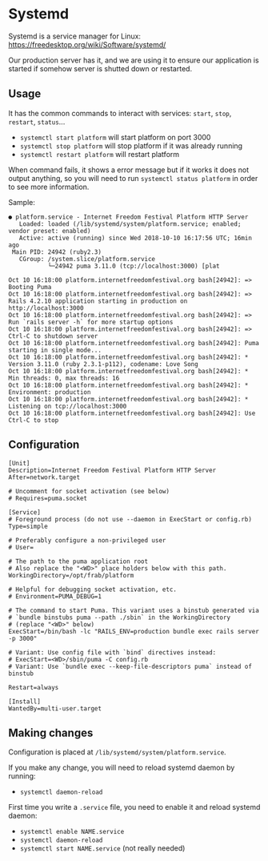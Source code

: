 # Systemd

Systemd is a service manager for Linux: https://freedesktop.org/wiki/Software/systemd/

Our production server has it, and we are using it to ensure our application is started if somehow server is shutted down or restarted.

## Usage

It has the common commands to interact with services: `start`, `stop`, `restart`, `status`...

- `systemctl start platform` will start platform on port 3000
- `systemctl stop platform` will stop platform if it was already running
- `systemctl restart platform` will restart platform

When command fails, it shows a error message but if it works it does not output anything, so you will need to run `systemctl status platform` in order to see more information.

Sample:

```
● platform.service - Internet Freedom Festival Platform HTTP Server
   Loaded: loaded (/lib/systemd/system/platform.service; enabled; vendor preset: enabled)
   Active: active (running) since Wed 2018-10-10 16:17:56 UTC; 16min ago
 Main PID: 24942 (ruby2.3)
   CGroup: /system.slice/platform.service
           └─24942 puma 3.11.0 (tcp://localhost:3000) [plat

Oct 10 16:18:00 platform.internetfreedomfestival.org bash[24942]: => Booting Puma
Oct 10 16:18:00 platform.internetfreedomfestival.org bash[24942]: => Rails 4.2.10 application starting in production on http://localhost:3000
Oct 10 16:18:00 platform.internetfreedomfestival.org bash[24942]: => Run `rails server -h` for more startup options
Oct 10 16:18:00 platform.internetfreedomfestival.org bash[24942]: => Ctrl-C to shutdown server
Oct 10 16:18:00 platform.internetfreedomfestival.org bash[24942]: Puma starting in single mode...
Oct 10 16:18:00 platform.internetfreedomfestival.org bash[24942]: * Version 3.11.0 (ruby 2.3.1-p112), codename: Love Song
Oct 10 16:18:00 platform.internetfreedomfestival.org bash[24942]: * Min threads: 0, max threads: 16
Oct 10 16:18:00 platform.internetfreedomfestival.org bash[24942]: * Environment: production
Oct 10 16:18:00 platform.internetfreedomfestival.org bash[24942]: * Listening on tcp://localhost:3000
Oct 10 16:18:00 platform.internetfreedomfestival.org bash[24942]: Use Ctrl-C to stop
```

## Configuration

```
[Unit]
Description=Internet Freedom Festival Platform HTTP Server
After=network.target

# Uncomment for socket activation (see below)
# Requires=puma.socket

[Service]
# Foreground process (do not use --daemon in ExecStart or config.rb)
Type=simple

# Preferably configure a non-privileged user
# User=

# The path to the puma application root
# Also replace the "<WD>" place holders below with this path.
WorkingDirectory=/opt/frab/platform

# Helpful for debugging socket activation, etc.
# Environment=PUMA_DEBUG=1

# The command to start Puma. This variant uses a binstub generated via
# `bundle binstubs puma --path ./sbin` in the WorkingDirectory
# (replace "<WD>" below)
ExecStart=/bin/bash -lc "RAILS_ENV=production bundle exec rails server -p 3000"

# Variant: Use config file with `bind` directives instead:
# ExecStart=<WD>/sbin/puma -C config.rb
# Variant: Use `bundle exec --keep-file-descriptors puma` instead of binstub

Restart=always

[Install]
WantedBy=multi-user.target
```

## Making changes

Configuration is placed at `/lib/systemd/system/platform.service`.

If you make any change, you will need to reload systemd daemon by running:

- `systemctl daemon-reload`

First time you write a `.service` file, you need to enable it and reload systemd daemon:

- `systemctl enable NAME.service`
- `systemctl daemon-reload`
- `systemctl start NAME.service` (not really needed)
